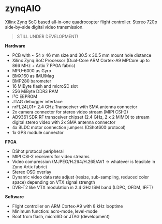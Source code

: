 # zynqAIO
Xilinx Zynq SoC based all-in-one quadrocopter flight controller. Stereo 720p side-by-side digital video transmission.


> STILL UNDER DEVELOPMENT!




<b>Hardware</b>
- PCB with ~ 54 x 46 mm size and 30.5 x 30.5 mm mount hole distance
- Xilinx Zynq SoC Processor (Dual-Core ARM Cortex-A9 MPCore up to 866 MHz + Artix 7 FPGA fabric)
- MPU-6000 as Gyro
- BMX160 as IMU/Mag
- BMP280 barometer
- 16 MiByte flash and microSD slot
- 256 MiByte DDR3 RAM
- I²C EEPROM
- JTAG debugger interface
- nrFL24L01+ 2.4 GHz Transceiver with SMA antenna connector
- 2x camera connector for stereo video stream (MIPI CSI-2)
- AD9361 SDR RF transceiver chipset (2.4 GHz, 2 x 2 MIMO) to stream digital stereo video with 2x SMA antenna connector
- 4x BLDC motor connection jumpers (DShot600 protocol)
- 1x GPS module connector

<b>FPGA</b>
- DShot protocol peripheral
- MIPI CSI-2 receivers for video streams
- Video compression (MJPEG/H.264/H.265/AV1 -> whatever is feasible in Zynq Artix fabric)
- Stereo OSD overlay
- Dynamic video data rate adjust (resize, sub-sampling, reduced color space) depending on VTX signal strength
- DVB-T2 like VTX modulation in 2.4 GHz ISM band (LDPC, OFDM, IFFT)

<b>Software</b>
- Flight controller on ARM Cortex-A9 with 8 kHz looptime
- Minimum function: acro-mode, level-mode
- Boot from flash, microSD or JTAG (development)



